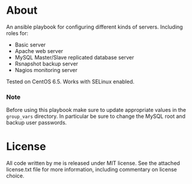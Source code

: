 About
================================================================================

An ansible playbook for configuring different kinds of servers. Including roles
for:

- Basic server
- Apache web server
- MySQL Master/Slave replicated database server
- Rsnapshot backup server
- Nagios monitoring server

Tested on CentOS 6.5. Works with SELinux enabled.


### Note ###

Before using this playbook make sure to update appropriate values in the
`group_vars` directory. In particular be sure to change the MySQL root
and backup user passwords.


License
================================================================================

All code written by me is released under MIT license. See the attached
license.txt file for more information, including commentary on license choice.
